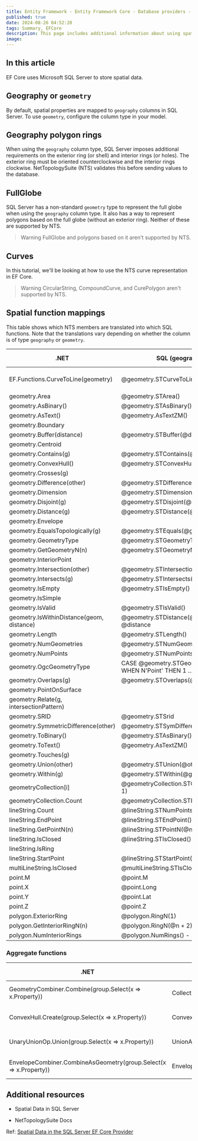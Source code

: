 ```yaml
---
title: Entity Framework - Entity Framework Core - Database providers - Microsoft SQL Server and Azure SQL - Spatial data
published: true
date: 2024-08-26 04:52:20
tags: Summary, EFCore
description: This page includes additional information about using spatial data with the Microsoft SQL Server database provider. For general information about using spatial data in EF Core, see the main Spatial Data documentation.
image:
---
```


## In this article

EF Core uses Microsoft SQL Server to store spatial data.

## Geography or ```geometry```

By default, spatial properties are mapped to ```geography``` columns in SQL Server. To use ```geometry```, configure the column type in your model.

## Geography polygon rings

When using the ```geography``` column type, SQL Server imposes additional requirements on the exterior ring (or shell) and interior rings (or holes). The exterior ring must be oriented counterclockwise and the interior rings clockwise. NetTopologySuite (NTS) validates this before sending values to the database.

## FullGlobe

SQL Server has a non-standard ```geometry``` type to represent the full globe when using the ```geography``` column type. It also has a way to represent polygons based on the full globe (without an exterior ring). Neither of these are supported by NTS.

> Warning
FullGlobe and polygons based on it aren't supported by NTS.

## Curves

In this tutorial, we'll be looking at how to use the NTS curve representation in EF Core.

> Warning
CircularString, CompoundCurve, and CurePolygon aren't supported by NTS.

## Spatial function mappings

This table shows which NTS members are translated into which SQL functions. Note that the translations vary depending on whether the column is of type ```geography``` or ```geometry```.

<table><thead>
<tr>
<th>.NET</th>
<th>SQL (geography)</th>
<th>SQL (geometry)</th>
<th>Added in</th>
</tr>
</thead>
<tbody>
<tr>
<td>EF.Functions.CurveToLine(geometry)</td>
<td><span class="no-loc" dir="ltr" lang="en-us">@geometry.STCurveToLine()</span></td>
<td><span class="no-loc" dir="ltr" lang="en-us">@geometry.STCurveToLine()</span></td>
<td>EF Core 7.0</td>
</tr>
<tr>
<td>geometry.Area</td>
<td><span class="no-loc" dir="ltr" lang="en-us">@geometry.STArea()</span></td>
<td><span class="no-loc" dir="ltr" lang="en-us">@geometry.STArea()</span></td>
<td></td>
</tr>
<tr>
<td>geometry.AsBinary()</td>
<td><span class="no-loc" dir="ltr" lang="en-us">@geometry.STAsBinary()</span></td>
<td><span class="no-loc" dir="ltr" lang="en-us">@geometry.STAsBinary()</span></td>
<td></td>
</tr>
<tr>
<td>geometry.AsText()</td>
<td><span class="no-loc" dir="ltr" lang="en-us">@geometry.AsTextZM()</span></td>
<td><span class="no-loc" dir="ltr" lang="en-us">@geometry.AsTextZM()</span></td>
<td></td>
</tr>
<tr>
<td>geometry.Boundary</td>
<td></td>
<td><span class="no-loc" dir="ltr" lang="en-us">@geometry.STBoundary()</span></td>
<td></td>
</tr>
<tr>
<td>geometry.Buffer(distance)</td>
<td><span class="no-loc" dir="ltr" lang="en-us">@geometry.STBuffer(@distance)</span></td>
<td><span class="no-loc" dir="ltr" lang="en-us">@geometry.STBuffer(@distance)</span></td>
<td></td>
</tr>
<tr>
<td>geometry.Centroid</td>
<td></td>
<td><span class="no-loc" dir="ltr" lang="en-us">@geometry.STCentroid()</span></td>
<td></td>
</tr>
<tr>
<td>geometry.Contains(g)</td>
<td><span class="no-loc" dir="ltr" lang="en-us">@geometry.STContains(@g)</span></td>
<td><span class="no-loc" dir="ltr" lang="en-us">@geometry.STContains(@g)</span></td>
<td></td>
</tr>
<tr>
<td>geometry.ConvexHull()</td>
<td><span class="no-loc" dir="ltr" lang="en-us">@geometry.STConvexHull()</span></td>
<td><span class="no-loc" dir="ltr" lang="en-us">@geometry.STConvexHull()</span></td>
<td></td>
</tr>
<tr>
<td>geometry.Crosses(g)</td>
<td></td>
<td><span class="no-loc" dir="ltr" lang="en-us">@geometry.STCrosses(@g)</span></td>
<td></td>
</tr>
<tr>
<td>geometry.Difference(other)</td>
<td><span class="no-loc" dir="ltr" lang="en-us">@geometry.STDifference(@other)</span></td>
<td><span class="no-loc" dir="ltr" lang="en-us">@geometry.STDifference(@other)</span></td>
<td></td>
</tr>
<tr>
<td>geometry.Dimension</td>
<td><span class="no-loc" dir="ltr" lang="en-us">@geometry.STDimension()</span></td>
<td><span class="no-loc" dir="ltr" lang="en-us">@geometry.STDimension()</span></td>
<td></td>
</tr>
<tr>
<td>geometry.Disjoint(g)</td>
<td><span class="no-loc" dir="ltr" lang="en-us">@geometry.STDisjoint(@g)</span></td>
<td><span class="no-loc" dir="ltr" lang="en-us">@geometry.STDisjoint(@g)</span></td>
<td></td>
</tr>
<tr>
<td>geometry.Distance(g)</td>
<td><span class="no-loc" dir="ltr" lang="en-us">@geometry.STDistance(@g)</span></td>
<td><span class="no-loc" dir="ltr" lang="en-us">@geometry.STDistance(@g)</span></td>
<td></td>
</tr>
<tr>
<td>geometry.Envelope</td>
<td></td>
<td><span class="no-loc" dir="ltr" lang="en-us">@geometry.STEnvelope()</span></td>
<td></td>
</tr>
<tr>
<td>geometry.EqualsTopologically(g)</td>
<td><span class="no-loc" dir="ltr" lang="en-us">@geometry.STEquals(@g)</span></td>
<td><span class="no-loc" dir="ltr" lang="en-us">@geometry.STEquals(@g)</span></td>
<td></td>
</tr>
<tr>
<td>geometry.GeometryType</td>
<td><span class="no-loc" dir="ltr" lang="en-us">@geometry.STGeometryType()</span></td>
<td><span class="no-loc" dir="ltr" lang="en-us">@geometry.STGeometryType()</span></td>
<td></td>
</tr>
<tr>
<td>geometry.GetGeometryN(n)</td>
<td><span class="no-loc" dir="ltr" lang="en-us">@geometry.STGeometryN(@n</span> + 1)</td>
<td><span class="no-loc" dir="ltr" lang="en-us">@geometry.STGeometryN(@n</span> + 1)</td>
<td></td>
</tr>
<tr>
<td>geometry.InteriorPoint</td>
<td></td>
<td><span class="no-loc" dir="ltr" lang="en-us">@geometry.STPointOnSurface()</span></td>
<td></td>
</tr>
<tr>
<td>geometry.Intersection(other)</td>
<td><span class="no-loc" dir="ltr" lang="en-us">@geometry.STIntersection(@other)</span></td>
<td><span class="no-loc" dir="ltr" lang="en-us">@geometry.STIntersection(@other)</span></td>
<td></td>
</tr>
<tr>
<td>geometry.Intersects(g)</td>
<td><span class="no-loc" dir="ltr" lang="en-us">@geometry.STIntersects(@g)</span></td>
<td><span class="no-loc" dir="ltr" lang="en-us">@geometry.STIntersects(@g)</span></td>
<td></td>
</tr>
<tr>
<td>geometry.IsEmpty</td>
<td><span class="no-loc" dir="ltr" lang="en-us">@geometry.STIsEmpty()</span></td>
<td><span class="no-loc" dir="ltr" lang="en-us">@geometry.STIsEmpty()</span></td>
<td></td>
</tr>
<tr>
<td>geometry.IsSimple</td>
<td></td>
<td><span class="no-loc" dir="ltr" lang="en-us">@geometry.STIsSimple()</span></td>
<td></td>
</tr>
<tr>
<td>geometry.IsValid</td>
<td><span class="no-loc" dir="ltr" lang="en-us">@geometry.STIsValid()</span></td>
<td><span class="no-loc" dir="ltr" lang="en-us">@geometry.STIsValid()</span></td>
<td></td>
</tr>
<tr>
<td>geometry.IsWithinDistance(geom, distance)</td>
<td><span class="no-loc" dir="ltr" lang="en-us">@geometry.STDistance(@geom)</span> &lt;= <span class="no-loc" dir="ltr" lang="en-us">@distance</span></td>
<td><span class="no-loc" dir="ltr" lang="en-us">@geometry.STDistance(@geom)</span> &lt;= <span class="no-loc" dir="ltr" lang="en-us">@distance</span></td>
<td></td>
</tr>
<tr>
<td>geometry.Length</td>
<td><span class="no-loc" dir="ltr" lang="en-us">@geometry.STLength()</span></td>
<td><span class="no-loc" dir="ltr" lang="en-us">@geometry.STLength()</span></td>
<td></td>
</tr>
<tr>
<td>geometry.NumGeometries</td>
<td><span class="no-loc" dir="ltr" lang="en-us">@geometry.STNumGeometries()</span></td>
<td><span class="no-loc" dir="ltr" lang="en-us">@geometry.STNumGeometries()</span></td>
<td></td>
</tr>
<tr>
<td>geometry.NumPoints</td>
<td><span class="no-loc" dir="ltr" lang="en-us">@geometry.STNumPoints()</span></td>
<td><span class="no-loc" dir="ltr" lang="en-us">@geometry.STNumPoints()</span></td>
<td></td>
</tr>
<tr>
<td>geometry.OgcGeometryType</td>
<td>CASE <span class="no-loc" dir="ltr" lang="en-us">@geometry.STGeometryType()</span> WHEN N'Point' THEN 1 ... END</td>
<td>CASE <span class="no-loc" dir="ltr" lang="en-us">@geometry.STGeometryType()</span> WHEN N'Point' THEN 1 ... END</td>
<td></td>
</tr>
<tr>
<td>geometry.Overlaps(g)</td>
<td><span class="no-loc" dir="ltr" lang="en-us">@geometry.STOverlaps(@g)</span></td>
<td><span class="no-loc" dir="ltr" lang="en-us">@geometry.STOverlaps(@g)</span></td>
<td></td>
</tr>
<tr>
<td>geometry.PointOnSurface</td>
<td></td>
<td><span class="no-loc" dir="ltr" lang="en-us">@geometry.STPointOnSurface()</span></td>
<td></td>
</tr>
<tr>
<td>geometry.Relate(g, intersectionPattern)</td>
<td></td>
<td><span class="no-loc" dir="ltr" lang="en-us">@geometry.STRelate(@g</span>, <span class="no-loc" dir="ltr" lang="en-us">@intersectionPattern)</span></td>
<td></td>
</tr>
<tr>
<td>geometry.SRID</td>
<td><span class="no-loc" dir="ltr" lang="en-us">@geometry.STSrid</span></td>
<td><span class="no-loc" dir="ltr" lang="en-us">@geometry.STSrid</span></td>
<td></td>
</tr>
<tr>
<td>geometry.SymmetricDifference(other)</td>
<td><span class="no-loc" dir="ltr" lang="en-us">@geometry.STSymDifference(@other)</span></td>
<td><span class="no-loc" dir="ltr" lang="en-us">@geometry.STSymDifference(@other)</span></td>
<td></td>
</tr>
<tr>
<td>geometry.ToBinary()</td>
<td><span class="no-loc" dir="ltr" lang="en-us">@geometry.STAsBinary()</span></td>
<td><span class="no-loc" dir="ltr" lang="en-us">@geometry.STAsBinary()</span></td>
<td></td>
</tr>
<tr>
<td>geometry.ToText()</td>
<td><span class="no-loc" dir="ltr" lang="en-us">@geometry.AsTextZM()</span></td>
<td><span class="no-loc" dir="ltr" lang="en-us">@geometry.AsTextZM()</span></td>
<td></td>
</tr>
<tr>
<td>geometry.Touches(g)</td>
<td></td>
<td><span class="no-loc" dir="ltr" lang="en-us">@geometry.STTouches(@g)</span></td>
<td></td>
</tr>
<tr>
<td>geometry.Union(other)</td>
<td><span class="no-loc" dir="ltr" lang="en-us">@geometry.STUnion(@other)</span></td>
<td><span class="no-loc" dir="ltr" lang="en-us">@geometry.STUnion(@other)</span></td>
<td></td>
</tr>
<tr>
<td>geometry.Within(g)</td>
<td><span class="no-loc" dir="ltr" lang="en-us">@geometry.STWithin(@g)</span></td>
<td><span class="no-loc" dir="ltr" lang="en-us">@geometry.STWithin(@g)</span></td>
<td></td>
</tr>
<tr>
<td>geometryCollection[i]</td>
<td><span class="no-loc" dir="ltr" lang="en-us">@geometryCollection.STGeometryN(@i</span> + 1)</td>
<td><span class="no-loc" dir="ltr" lang="en-us">@geometryCollection.STGeometryN(@i</span> + 1)</td>
<td></td>
</tr>
<tr>
<td>geometryCollection.Count</td>
<td><span class="no-loc" dir="ltr" lang="en-us">@geometryCollection.STNumGeometries()</span></td>
<td><span class="no-loc" dir="ltr" lang="en-us">@geometryCollection.STNumGeometries()</span></td>
<td></td>
</tr>
<tr>
<td>lineString.Count</td>
<td><span class="no-loc" dir="ltr" lang="en-us">@lineString.STNumPoints()</span></td>
<td><span class="no-loc" dir="ltr" lang="en-us">@lineString.STNumPoints()</span></td>
<td></td>
</tr>
<tr>
<td>lineString.EndPoint</td>
<td><span class="no-loc" dir="ltr" lang="en-us">@lineString.STEndPoint()</span></td>
<td><span class="no-loc" dir="ltr" lang="en-us">@lineString.STEndPoint()</span></td>
<td></td>
</tr>
<tr>
<td>lineString.GetPointN(n)</td>
<td><span class="no-loc" dir="ltr" lang="en-us">@lineString.STPointN(@n</span> + 1)</td>
<td><span class="no-loc" dir="ltr" lang="en-us">@lineString.STPointN(@n</span> + 1)</td>
<td></td>
</tr>
<tr>
<td>lineString.IsClosed</td>
<td><span class="no-loc" dir="ltr" lang="en-us">@lineString.STIsClosed()</span></td>
<td><span class="no-loc" dir="ltr" lang="en-us">@lineString.STIsClosed()</span></td>
<td></td>
</tr>
<tr>
<td>lineString.IsRing</td>
<td></td>
<td><span class="no-loc" dir="ltr" lang="en-us">@lineString.IsRing()</span></td>
<td></td>
</tr>
<tr>
<td>lineString.StartPoint</td>
<td><span class="no-loc" dir="ltr" lang="en-us">@lineString.STStartPoint()</span></td>
<td><span class="no-loc" dir="ltr" lang="en-us">@lineString.STStartPoint()</span></td>
<td></td>
</tr>
<tr>
<td>multiLineString.IsClosed</td>
<td><span class="no-loc" dir="ltr" lang="en-us">@multiLineString.STIsClosed()</span></td>
<td><span class="no-loc" dir="ltr" lang="en-us">@multiLineString.STIsClosed()</span></td>
<td></td>
</tr>
<tr>
<td>point.M</td>
<td><span class="no-loc" dir="ltr" lang="en-us">@point.M</span></td>
<td><span class="no-loc" dir="ltr" lang="en-us">@point.M</span></td>
<td></td>
</tr>
<tr>
<td>point.X</td>
<td><span class="no-loc" dir="ltr" lang="en-us">@point.Long</span></td>
<td><span class="no-loc" dir="ltr" lang="en-us">@point.STX</span></td>
<td></td>
</tr>
<tr>
<td>point.Y</td>
<td><span class="no-loc" dir="ltr" lang="en-us">@point.Lat</span></td>
<td><span class="no-loc" dir="ltr" lang="en-us">@point.STY</span></td>
<td></td>
</tr>
<tr>
<td>point.Z</td>
<td><span class="no-loc" dir="ltr" lang="en-us">@point.Z</span></td>
<td><span class="no-loc" dir="ltr" lang="en-us">@point.Z</span></td>
<td></td>
</tr>
<tr>
<td>polygon.ExteriorRing</td>
<td><span class="no-loc" dir="ltr" lang="en-us">@polygon.RingN(1)</span></td>
<td><span class="no-loc" dir="ltr" lang="en-us">@polygon.STExteriorRing()</span></td>
<td></td>
</tr>
<tr>
<td>polygon.GetInteriorRingN(n)</td>
<td><span class="no-loc" dir="ltr" lang="en-us">@polygon.RingN(@n</span> + 2)</td>
<td><span class="no-loc" dir="ltr" lang="en-us">@polygon.STInteriorRingN(@n</span> + 1)</td>
<td></td>
</tr>
<tr>
<td>polygon.NumInteriorRings</td>
<td><span class="no-loc" dir="ltr" lang="en-us">@polygon.NumRings()</span> - 1</td>
<td><span class="no-loc" dir="ltr" lang="en-us">@polygon.STNumInteriorRing()</span></td>
<td></td>
</tr>
</tbody></table>

### Aggregate functions

<table><thead>
<tr>
<th>.NET</th>
<th>SQL</th>
<th>Added in</th>
</tr>
</thead>
<tbody>
<tr>
<td>GeometryCombiner.Combine(group.Select(x =&gt; x.Property))</td>
<td>CollectionAggregate(Property)</td>
<td>EF Core 7.0</td>
</tr>
<tr>
<td>ConvexHull.Create(group.Select(x =&gt; x.Property))</td>
<td>ConvexHullAggregate(Property)</td>
<td>EF Core 7.0</td>
</tr>
<tr>
<td>UnaryUnionOp.Union(group.Select(x =&gt; x.Property))</td>
<td>UnionAggregate(Property)</td>
<td>EF Core 7.0</td>
</tr>
<tr>
<td>EnvelopeCombiner.CombineAsGeometry(group.Select(x =&gt; x.Property))</td>
<td>EnvelopeAggregate(Property)</td>
<td>EF Core 7.0</td>
</tr>
</tbody></table>

## Additional resources

- Spatial Data in SQL Server

- NetTopologySuite Docs

Ref: [Spatial Data in the SQL Server EF Core Provider](https://learn.microsoft.com/en-us/ef/core/providers/sql-server/spatial)
